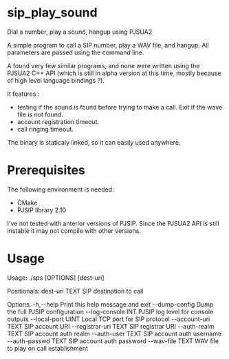 # sip_play_sound
Dial a number, play a sound, hangup using PJSUA2

A simple program to call a SIP number, play a WAV file, and hangup.
All parameters are passed using the command line.

A found very few similar programs, and none were written using the PJSUA2 C++ API (which is still in alpha version at this time, mostly because of high level language bindings ?).

It features :
- testing if the sound is found before trying to make a call. Exit if the wave file is not found.
- account registration timeout.
- call ringing timeout.

The binary is staticaly linked, so it can easily used anywhere.

# Prerequisites

The following environment is needed:
* CMake
* PJSIP library 2.10

I've not tested with anterior versions of PJSIP.
Since the PJSUA2 API is still instable it may not compile with other versions.

# Usage
Usage: ./sps [OPTIONS] [dest-uri]

Positionals:
  dest-uri TEXT               SIP destination to call

Options:
  -h,--help                   Print this help message and exit
  --dump-config               Dump the full PJSIP configuration
  --log-console INT           PJSIP log level for console outputs
  --local-port UINT           Local TCP port for SIP protocol
  --account-uri TEXT          SIP account URI
  --registrar-uri TEXT        SIP registrar URI
  --auth-realm TEXT           SIP account auth realm
  --auth-user TEXT            SIP account auth username
  --auth-passwd TEXT          SIP account auth password
  --wav-file TEXT             WAV file to play on call establishment

